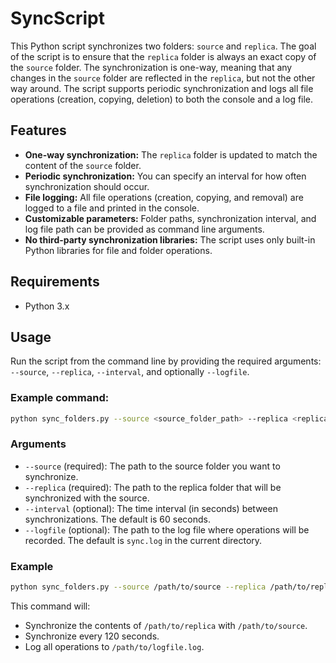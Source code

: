 # SyncScript

This Python script synchronizes two folders: `source` and `replica`. The goal of the script is to ensure that the `replica` folder is always an exact copy of the `source` folder. The synchronization is one-way, meaning that any changes in the `source` folder are reflected in the `replica`, but not the other way around. The script supports periodic synchronization and logs all file operations (creation, copying, deletion) to both the console and a log file.

## Features

- **One-way synchronization:** The `replica` folder is updated to match the content of the `source` folder.
- **Periodic synchronization:** You can specify an interval for how often synchronization should occur.
- **File logging:** All file operations (creation, copying, and removal) are logged to a file and printed in the console.
- **Customizable parameters:** Folder paths, synchronization interval, and log file path can be provided as command line arguments.
- **No third-party synchronization libraries:** The script uses only built-in Python libraries for file and folder operations.

## Requirements

- Python 3.x

## Usage

Run the script from the command line by providing the required arguments: `--source`, `--replica`, `--interval`, and optionally `--logfile`.

### Example command:

```bash
python sync_folders.py --source <source_folder_path> --replica <replica_folder_path> --interval <interval_in_seconds> --logfile <logfile_path>
```

### Arguments

- `--source` (required): The path to the source folder you want to synchronize.
- `--replica` (required): The path to the replica folder that will be synchronized with the source.
- `--interval` (optional): The time interval (in seconds) between synchronizations. The default is 60 seconds.
- `--logfile` (optional): The path to the log file where operations will be recorded. The default is `sync.log` in the current directory.

### Example

```bash
python sync_folders.py --source /path/to/source --replica /path/to/replica --interval 120 --logfile /path/to/logfile.log
```

This command will:

- Synchronize the contents of `/path/to/replica` with `/path/to/source`.
- Synchronize every 120 seconds.
- Log all operations to `/path/to/logfile.log`.
